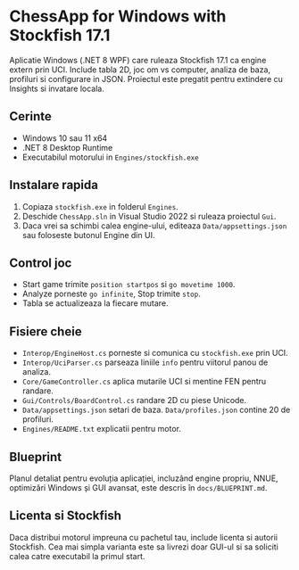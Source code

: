 # ChessApp for Windows with Stockfish 17.1

Aplicatie Windows (.NET 8 WPF) care ruleaza Stockfish 17.1 ca engine extern prin UCI. Include tabla 2D, joc om vs computer, analiza de baza, profiluri si configurare in JSON. Proiectul este pregatit pentru extindere cu Insights si invatare locala.

## Cerinte
- Windows 10 sau 11 x64
- .NET 8 Desktop Runtime
- Executabilul motorului in `Engines/stockfish.exe`

## Instalare rapida
1. Copiaza `stockfish.exe` in folderul `Engines`.
2. Deschide `ChessApp.sln` in Visual Studio 2022 si ruleaza proiectul `Gui`.
3. Daca vrei sa schimbi calea engine-ului, editeaza `Data/appsettings.json` sau foloseste butonul Engine din UI.

## Control joc
- Start game trimite `position startpos` si `go movetime 1000`.
- Analyze porneste `go infinite`, Stop trimite `stop`.
- Tabla se actualizeaza la fiecare mutare.

## Fisiere cheie
- `Interop/EngineHost.cs` porneste si comunica cu `stockfish.exe` prin UCI.
- `Interop/UciParser.cs` parseaza liniile `info` pentru viitorul panou de analiza.
- `Core/GameController.cs` aplica mutarile UCI si mentine FEN pentru randare.
- `Gui/Controls/BoardControl.cs` randare 2D cu piese Unicode.
- `Data/appsettings.json` setari de baza. `Data/profiles.json` contine 20 de profiluri.
- `Engines/README.txt` explicatii pentru motor.

## Blueprint
Planul detaliat pentru evoluția aplicației, incluzând engine propriu, NNUE, optimizări Windows și GUI avansat, este descris în `docs/BLUEPRINT.md`.

## Licenta si Stockfish
Daca distribui motorul impreuna cu pachetul tau, include licenta si autorii Stockfish. Cea mai simpla varianta este sa livrezi doar GUI-ul si sa soliciti calea catre executabil la primul start.
